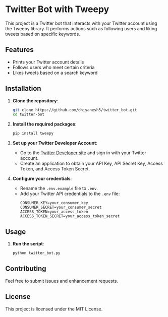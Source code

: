 # Twitter Bot with Tweepy

This project is a Twitter bot that interacts with your Twitter account using the Tweepy library. It performs actions such as following users and liking tweets based on specific keywords.

## Features

- Prints your Twitter account details
- Follows users who meet certain criteria
- Likes tweets based on a search keyword

## Installation

1. **Clone the repository**:
    ```sh
    git clone https://github.com/dhiyanesh5/twitter_bot.git
    cd twitter-bot
    ```

2. **Install the required packages**:
    ```sh
    pip install tweepy
    ```

3. **Set up your Twitter Developer Account**:
    - Go to the [Twitter Developer site](https://developer.twitter.com/en/apps) and sign in with your Twitter account.
    - Create an application to obtain your API Key, API Secret Key, Access Token, and Access Token Secret.

4. **Configure your credentials**:
    - Rename the `.env.example` file to `.env`.
    - Add your Twitter API credentials to the `.env` file:
      ```env
      CONSUMER_KEY=your_consumer_key
      CONSUMER_SECRET=your_consumer_secret
      ACCESS_TOKEN=your_access_token
      ACCESS_TOKEN_SECRET=your_access_token_secret
      ```

## Usage

1. **Run the script**:
    ```sh
    python twitter_bot.py
    ```

## Contributing

Feel free to submit issues and enhancement requests.

## License

This project is licensed under the MIT License.
